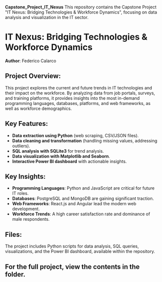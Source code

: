 **Capstone_Project_IT_Nexus**
This repository contains the Capstone Project "IT Nexus: Bridging Technologies &amp; Workforce Dynamics", focusing on data analysis and visualization in the IT sector.
# IT Nexus: Bridging Technologies & Workforce Dynamics
**Author**: Federico Calarco

## Project Overview:
This project explores the current and future trends in IT technologies and their impact on the workforce. By analyzing data from job portals, surveys, and training platforms, it provides insights into the most in-demand programming languages, databases, platforms, and web frameworks, as well as workforce demographics.

## Key Features:
- **Data extraction using Python** (web scraping, CSV/JSON files).
- **Data cleaning and transformation** (handling missing values, addressing outliers).
- **SQL analysis with SQLite3** for trend analysis.
- **Data visualization with Matplotlib and Seaborn**.
- **Interactive Power BI dashboard** with actionable insights.

## Key Insights:
- **Programming Languages**: Python and JavaScript are critical for future IT roles.
- **Databases**: PostgreSQL and MongoDB are gaining significant traction.
- **Web Frameworks**: React.js and Angular lead the modern web development.
- **Workforce Trends**: A high career satisfaction rate and dominance of male respondents.

## Files:
The project includes Python scripts for data analysis, SQL queries, visualizations, and the Power BI dashboard, available within the repository.

## For the full project, view the contents in the folder.
